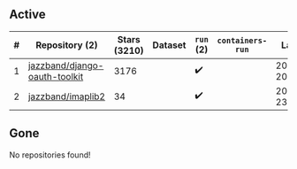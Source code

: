 ## Active
| # | Repository (2) | Stars (3210) | Dataset | `run` (2) | `containers-run` | Last Modified |
| --- | --- | --- | --- | --- | --- | --- |
| 1 | [jazzband/django-oauth-toolkit](https://github.com/jazzband/django-oauth-toolkit) | 3176 |  | :heavy_check_mark: |  | 2025-01-06 20:16:39+00:00 |
| 2 | [jazzband/imaplib2](https://github.com/jazzband/imaplib2) | 34 |  | :heavy_check_mark: |  | 2024-10-09 23:35:53+00:00 |

## Gone
No repositories found!
